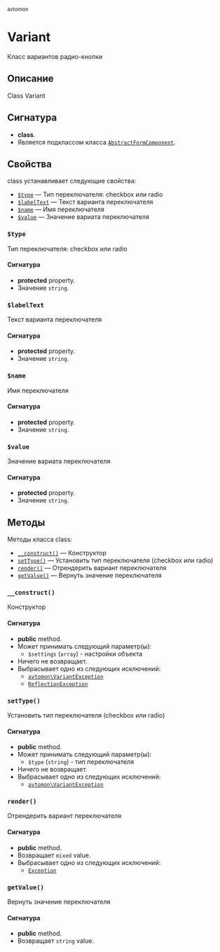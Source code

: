 <small>avtomon</small>

Variant
=======

Класс вариантов радио-кнопки

Описание
-----------

Class Variant

Сигнатура
---------

- **class**.
- Является подклассом класса [`AbstractFormComponent`](../avtomon/AbstractFormComponent.md).

Свойства
----------

class устанавливает следующие свойства:

- [`$type`](#$type) &mdash; Тип переключателя: checkbox или radio
- [`$labelText`](#$labelText) &mdash; Текст варианта переключателя
- [`$name`](#$name) &mdash; Имя переключателя
- [`$value`](#$value) &mdash; Значение вариата переключателя

### `$type` <a name="type"></a>

Тип переключателя: checkbox или radio

#### Сигнатура

- **protected** property.
- Значение `string`.

### `$labelText` <a name="labelText"></a>

Текст варианта переключателя

#### Сигнатура

- **protected** property.
- Значение `string`.

### `$name` <a name="name"></a>

Имя переключателя

#### Сигнатура

- **protected** property.
- Значение `string`.

### `$value` <a name="value"></a>

Значение вариата переключателя

#### Сигнатура

- **protected** property.
- Значение `string`.

Методы
-------

Методы класса class:

- [`__construct()`](#__construct) &mdash; Конструктор
- [`setType()`](#setType) &mdash; Установить тип переключателя (checkbox или radio)
- [`render()`](#render) &mdash; Отрендерить вариант переключателя
- [`getValue()`](#getValue) &mdash; Вернуть значение переключателя

### `__construct()` <a name="__construct"></a>

Конструктор

#### Сигнатура

- **public** method.
- Может принимать следующий параметр(ы):
    - `$settings` (`array`) - настройки объекта
- Ничего не возвращает.
- Выбрасывает одно из следующих исключений:
    - [`avtomon\VariantException`](../avtomon/VariantException.md)
    - [`ReflectionException`](http://php.net/class.ReflectionException)

### `setType()` <a name="setType"></a>

Установить тип переключателя (checkbox или radio)

#### Сигнатура

- **public** method.
- Может принимать следующий параметр(ы):
    - `$type` (`string`) - тип переключателя
- Ничего не возвращает.
- Выбрасывает одно из следующих исключений:
    - [`avtomon\VariantException`](../avtomon/VariantException.md)

### `render()` <a name="render"></a>

Отрендерить вариант переключателя

#### Сигнатура

- **public** method.
- Возвращает `mixed` value.
- Выбрасывает одно из следующих исключений:
    - [`Exception`](http://php.net/class.Exception)

### `getValue()` <a name="getValue"></a>

Вернуть значение переключателя

#### Сигнатура

- **public** method.
- Возвращает `string` value.

